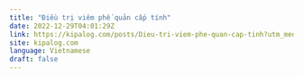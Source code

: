 ```yaml
---
title: "Điều trị viêm phế quản cấp tính"
date: 2022-12-29T04:01:29Z
link: https://kipalog.com/posts/Dieu-tri-viem-phe-quan-cap-tinh?utm_medium=RSS&utm_source=news.12bit.vn
site: kipalog.com
language: Vietnamese
draft: false
---
```

